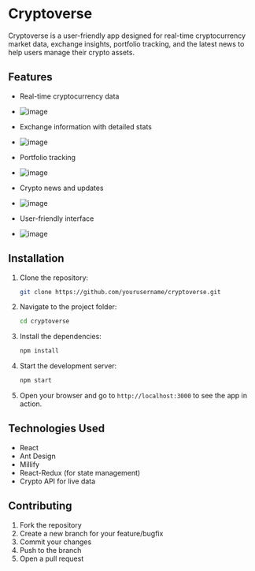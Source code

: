  
# Cryptoverse

Cryptoverse is a user-friendly app designed for real-time cryptocurrency market data, exchange insights, portfolio tracking, and the latest news to help users manage their crypto assets.

## Features
- Real-time cryptocurrency data
- ![image](https://github.com/user-attachments/assets/bd5062a9-43f6-4bf1-90b5-8e5ff96da5c2)

- Exchange information with detailed stats
- ![image](https://github.com/user-attachments/assets/bb265027-3ec3-4489-9631-ff200a324987)

- Portfolio tracking
- ![image](https://github.com/user-attachments/assets/f8e173ee-0169-40d1-a6ec-586141f34412)

- Crypto news and updates
- ![image](https://github.com/user-attachments/assets/8599a72c-5537-4dad-b808-55735599ba1a)

- User-friendly interface
- ![image](https://github.com/user-attachments/assets/77c93735-97a4-47cb-aa51-e3a3cdf71ca5)


## Installation

1. Clone the repository:
   ```bash
   git clone https://github.com/yourusername/cryptoverse.git
   ```

2. Navigate to the project folder:
   ```bash
   cd cryptoverse
   ```

3. Install the dependencies:
   ```bash
   npm install
   ```

4. Start the development server:
   ```bash
   npm start
   ```

5. Open your browser and go to `http://localhost:3000` to see the app in action.

## Technologies Used
- React
- Ant Design
- Millify
- React-Redux (for state management)
- Crypto API for live data

## Contributing

1. Fork the repository
2. Create a new branch for your feature/bugfix
3. Commit your changes
4. Push to the branch
5. Open a pull request


